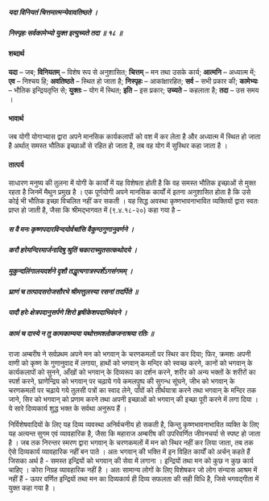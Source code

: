 ##### यदा विनियतं चित्तमात्मन्येवावतिष्ठते ।
##### निस्पृहः सर्वकामेभ्यो युक्त इत्युच्यते तदा ॥ १८ ॥

#### शब्दार्थ

**यदा** – जब; **विनियतम्** – विशेष रूप से अनुशासित; **चित्तम्** – मन तथा उसके कार्य; **आत्मनि** – अध्यात्म में; **एव** – निश्चय हि; **अवतिष्ठते** – स्थित हो जाता है; **निस्पृहः** – आकांक्षारहित; **सर्व** – सभी प्रकार की; **कामेभ्यः** – भौतिक  इन्द्रियतृप्ति से; **युक्तः** – योग में स्थित; **इति** – इस प्रकार; **उच्यते** – कहलाता है; **तदा** – उस समय ।

#### भावार्थ

जब योगी योगाभ्यास द्वारा अपने मानसिक कार्यकलापों को वश में कर लेता है और अध्यात्म में स्थित हो जाता है अर्थात् समस्त भौतिक इच्छाओं से रहित हो जाता है, तब वह योग में सुस्थिर कहा जाता है ।

#### तात्पर्य

साधारण मनुष्य की तुलना में योगी के कार्यों में यह विशेषता होती है कि वह समस्त भौतिक इच्छाओं से मुक्त रहता है जिनमें मैथुन प्रमुख है । एक पूर्णयोगी अपने मानसिक कार्यों में इतना अनुशासित होता है कि उसे कोई भी भौतिक इच्छा विचलित नहीं कर सकती । यह सिद्ध अवस्था कृष्णभावनाभावित व्यक्तियों द्वारा स्वतः प्राप्त हो जाती है, जैसा कि श्रीमद्भागवत में (९.४.१८-२०) कहा गया है –

##### स वै मनः कृष्णपदारविन्दयोर्वचांसि वैकुण्ठगुणानुवर्णने ।
##### करौ हरेमन्दिरमार्जनादिषु श्रुतिं चकाराच्युतसत्कथोदये ।
##### मुकुन्दलिंगालयदर्शने दृशौ तद्धृत्यगात्रस्पर्शेऽगसंगमम् ।
##### घ्राणं च तत्पादसरोजसौरभे श्रीमत्तुलस्या रसनां तदर्पिते ॥
##### पादौ हरेः क्षेत्रपदानुसर्पणे शिरो हृषीकेशपदाभिवंदने ।
##### कामं च दास्ये न तु कामकाम्यया यथोत्तमश्लोकजनाश्रया रतिः ॥

राजा अम्बरीष ने सर्वप्रथम अपने मन को भगवान् के चरणकमलों पर स्थिर कर दिया; फिर, क्रमशः अपनी वाणी को कृष्ण के गुणानुवाद में लगाया, हाथों को भगवान् के मन्दिर को स्वच्छ करने, कानों को भगवान् के कार्यकलापों को सुनने, आँखों को भगवान् के दिव्यरूप का दर्शन करने, शरीर को अन्य भक्तों के शरीरों का स्पर्श करने, घ्राणेन्द्रिय को भगवान् पर चढ़ाये गये कमलपुष्प की सुगन्ध सूंघने, जीभ को भगवान् के चरणकमलों पर चढ़ाये गये तुलसी पत्रों का स्वाद लेने, पाँवों को तीर्थयात्रा करने तथा भगवान् के मन्दिर तक जाने, सिर को भगवान् को प्रणाम करने तथा अपनी इच्छाओं को भगवान् की इच्छा पूरी करने में लगा दिया । ये सारे दिव्यकार्य शुद्ध भक्त के सर्वथा अनुरूप हैं ।

निर्विशेषवादियों के लिए यह दिव्य व्यवस्था अनिर्वचनीय हो सकती है, किन्तु कृष्णभावनाभावित व्यक्ति के लिए यह अत्यन्त सुगम एवं व्यावहारिक है, जैसा कि महाराज अम्बरीष की उपरिवर्णित जीवनचर्या से स्पष्ट हो जाता है । जब तक निरन्तर स्मरण द्वारा भगवान् के चरणकमलों में मन को स्थिर नहीं कर लिया जाता, तब तक ऐसे दिव्यकार्य व्यावहारिक नहीं बन पाते । अतः भगवान् की भक्ति में इन विहित कार्यों को अर्चन् कहते हैं जिसका अर्थ है - समस्त इन्द्रियों को भगवान् की सेवा में लगाना । इन्द्रियों तथा मन को कुछ न कुछ कार्य चाहिए । कोरा निग्रह व्यावहारिक नहीं है । अतः सामान्य लोगों के लिए विशेषकर जो लोग संन्यास आश्रम में नहीं हैं - ऊपर वर्णित इन्द्रियों तथा मन का दिव्यकार्य ही दिव्य सफलता की सही विधि है, जिसे भगवद्गीता में युक्त कहा गया है ।